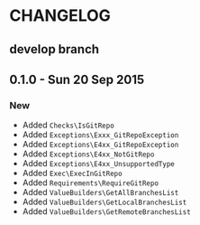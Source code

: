 # CHANGELOG

## develop branch

## 0.1.0 - Sun 20 Sep 2015

### New

* Added `Checks\IsGitRepo`
* Added `Exceptions\Exxx_GitRepoException`
* Added `Exceptions\E4xx_GitRepoException`
* Added `Exceptions\E4xx_NotGitRepo`
* Added `Exceptions\E4xx_UnsupportedType`
* Added `Exec\ExecInGitRepo`
* Added `Requirements\RequireGitRepo`
* Added `ValueBuilders\GetAllBranchesList`
* Added `ValueBuilders\GetLocalBranchesList`
* Added `ValueBuilders\GetRemoteBranchesList`
